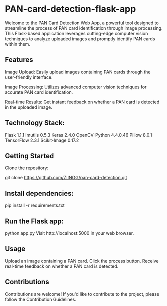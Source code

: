 # PAN-card-detection-flask-app
Welcome to the PAN Card Detection Web App, a powerful tool designed to streamline the process of PAN card identification through image processing. This Flask-based application leverages cutting-edge computer vision techniques to analyze uploaded images and promptly identify PAN cards within them.
## Features
Image Upload: Easily upload images containing PAN cards through the user-friendly interface.

Image Processing: Utilizes advanced computer vision techniques for accurate PAN card identification.

Real-time Results: Get instant feedback on whether a PAN card is detected in the uploaded image.

## Technology Stack:

Flask 1.1.1
Imutils 0.5.3
Keras 2.4.0
OpenCV-Python 4.4.0.46
Pillow 8.0.1
TensorFlow 2.3.1
Scikit-Image 0.17.2

## Getting Started

Clone the repository:

git clone https://github.com/ZIINGG/pan-card-detection.git

## Install dependencies:

pip install -r requirements.txt

## Run the Flask app:

python app.py
Visit http://localhost:5000 in your web browser.

## Usage

Upload an image containing a PAN card.
Click the process button.
Receive real-time feedback on whether a PAN card is detected.

## Contributions

Contributions are welcome! If you'd like to contribute to the project, please follow the Contribution Guidelines.

